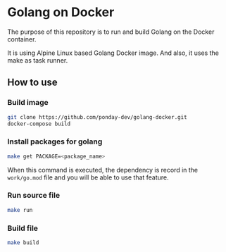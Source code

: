 # Golang on Docker

The purpose of this repository is to run and build Golang on the Docker container.  

It is using Alpine Linux based Golang Docker image. And also, it uses the make as task runner.

## How to use

### Build image

```bash
git clone https://github.com/ponday-dev/golang-docker.git
docker-compose build
```

### Install packages for golang

```bash
make get PACKAGE=<package_name>
```

When this command is executed, the dependency is record in the `work/go.mod` file and you will be able to use that feature.

### Run source file

```bash
make run
```

### Build file

```bash
make build
```
